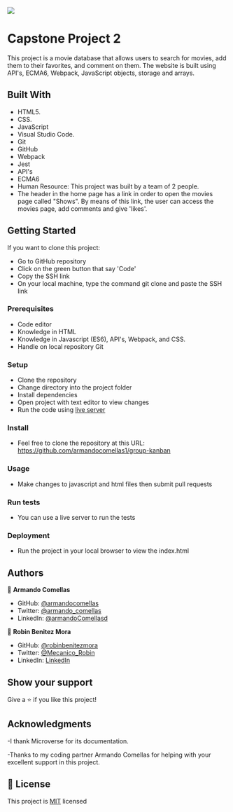 ![](https://img.shields.io/badge/Microverse-blueviolet)
# Capstone Project 2

This project is a movie database that allows users to search for movies, add them to their favorites, and comment on them. The website is built using API's, ECMA6, Webpack, JavaScript objects, storage and arrays.

## Built With

- HTML5.
- CSS.
- JavaScript
- Visual Studio Code.
- Git
- GitHub
- Webpack
- Jest
- API's
- ECMA6
- Human Resource: This project was built by a team of 2 people.
- The header in the home page has a link in order to open the movies page called "Shows". By means of this link, the user can access the movies page, add comments and give 'likes'.

## Getting Started

If you want to clone this project:
- Go to GitHub repository
- Click on the green button that say 'Code'
- Copy the SSH link
- On your local machine, type the command git clone and paste the SSH link

### Prerequisites
- Code editor
- Knowledge in HTML
- Knowledge in Javascript (ES6), API's, Webpack, and CSS.
- Handle on local repository Git

### Setup
- Clone the repository
- Change directory into the project folder
- Install dependencies
- Open project with text editor to view changes
- Run the code using [live server](https://www.google.com/search?client=safari&rls=en&q=live+server&ie=UTF-8&oe=UTF-8)

### Install
- Feel free to clone the repository at this URL: https://github.com/armandocomellas1/group-kanban

### Usage
- Make changes to javascript and html files then submit pull requests

### Run tests
- You can use a live server to run the tests

### Deployment
- Run the project in your local browser to view the index.html


## Authors

👤 **Armando Comellas**

- GitHub: [@armandocomellas](https://github.com/armandocomellas1)
- Twitter: [@armando_comellas](https://twitter.com/armando_comellas)
- LinkedIn: [@armandoComellasd](https://www.linkedin.com/in/armando-comellas-mayo-a8a8b8b6/)

👤 **Robin Benitez Mora**

- GitHub: [@robinbenitezmora](https://github.com/robinbenitezmora)
- Twitter: [@Mecanico_Robin](https://twitter.com/mecanico_robin)
- LinkedIn: [LinkedIn](https://www.linkedin.com/in/robin-benitez-mora-manizales)


## Show your support

Give a ⭐️ if you like this project!

## Acknowledgments

-I thank Microverse for its documentation.

-Thanks to my coding partner Armando Comellas for helping with your excellent support in this project.

## 📝 License

This project is [MIT](./MIT.md) licensed